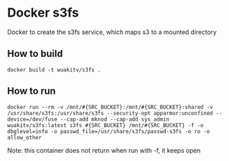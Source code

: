 # Docker s3fs
Docker to create the s3fs service, which maps s3 to a mounted directory

## How to build

`docker build -t wuakitv/s3fs .`

## How to run
`docker run --rm -v /mnt/#{SRC_BUCKET}:/mnt/#{SRC_BUCKET}:shared -v /usr/share/s3fs:/usr/share/s3fs --security-opt apparmor:unconfined --device=/dev/fuse --cap-add mknod --cap-add sys_admin wuakitv/s3fs:latest s3fs #{SRC_BUCKET} /mnt/#{SRC_BUCKET} -f -o dbglevel=info -o passwd_file=/usr/share/s3fs/passwd-s3fs -o ro -o allow_other`

Note: this container does not return when run with -f, it keeps open

